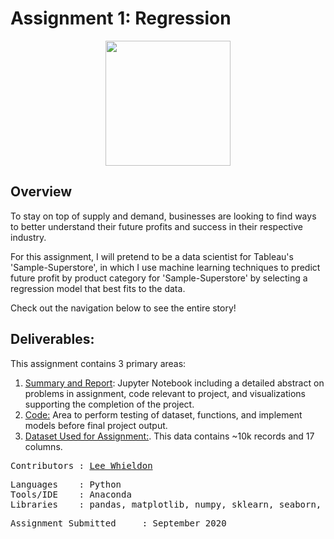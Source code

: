 # Assignment 1: Regression
<p align="center">
<img src="https://github.com/Lwhieldon/IntroToDataAnalysis/blob/master/Images/SampleSuperstore.png?raw=true" width="200" height="200" />
</p>

## Overview

To stay on top of supply and demand, businesses are looking to find ways to better understand their future profits and success in their respective industry.

For this assignment, I will pretend to be a data scientist for Tableau's 'Sample-Superstore', in which I use machine learning techniques to predict future profit by product category for 'Sample-Superstore' by selecting a regression model that best fits to the data.

Check out the navigation below to see the entire story! 

## Deliverables:
This assignment contains 3 primary areas:

<ol>
  <li><a href=https://github.com/Lwhieldon/IntroToDataAnalysis/blob/master/Assignments/Assignment%201/Summary%20Report.ipynb>Summary and Report</a>: Jupyter Notebook including a detailed abstract on problems in assignment, code relevant to project, and visualizations supporting the completion of the project.</li>
  <li> <a href=https://github.com/Lwhieldon/IntroToDataAnalysis/blob/master/Assignments/Assignment%201/Code.ipynb>Code:</a> Area to perform testing of dataset, functions, and implement models before final project output. </li>
  <li><a href=https://raw.githubusercontent.com/Lwhieldon/IntroToDataAnalysis/master/Assignments/Assignment%201/Sample%20-%20Superstore%20Data.csv>Dataset Used for Assignment:</a>. This data contains ~10k records and 17 columns.</li>
</ol>


<pre>
Contributors : <a href=https://github.com/Lwhieldon>Lee Whieldon</a>
</pre>

<pre>
Languages    : Python
Tools/IDE    : Anaconda
Libraries    : pandas, matplotlib, numpy, sklearn, seaborn, io, requests
</pre>

<pre>
Assignment Submitted     : September 2020
</pre>


